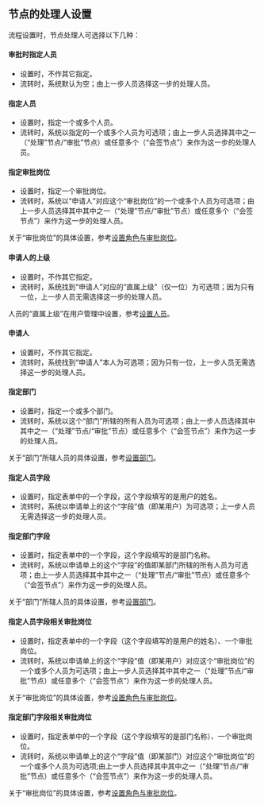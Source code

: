 ## 节点的处理人设置

流程设置时，节点处理人可选择以下几种：

#### 审批时指定人员
- 设置时，不作其它指定。
- 流转时，系统默认为空；由上一步人员选择这一步的处理人员。

#### 指定人员
- 设置时，指定一个或多个人员。
- 流转时，系统以指定的一个或多个人员为可选项；由上一步人员选择其中之一（“处理”节点/“审批”节点）或任意多个（“会签节点”）来作为这一步的处理人员。

#### 指定审批岗位
- 设置时，指定一个审批岗位。
- 流转时，系统以“申请人”对应这个“审批岗位”的一个或多个人员为可选项；由上一步人员选择其中其中之一（“处理”节点/“审批”节点）或任意多个（“会签节点”）来作为这一步的处理人员。
  
关于“审批岗位”的具体设置，参考[设置角色与审批岗位](admin_roles.md)。

#### 申请人的上级
- 设置时，不作其它指定。
- 流转时，系统找到“申请人”对应的“直属上级”（仅一位）为可选项；因为只有一位，上一步人员无需选择这一步的处理人员。

人员的“直属上级”在用户管理中设置，参考[设置人员](admin_space_users.md)。

#### 申请人
- 设置时，不作其它指定。
- 流转时，系统找到“申请人”本人为可选项；因为只有一位，上一步人员无需选择这一步的处理人员。

#### 指定部门
- 设置时，指定一个或多个部门。
- 流转时，系统以这个“部门”所辖的所有人员为可选项；由上一步人员选择其中其中之一（“处理”节点/“审批”节点）或任意多个（“会签节点”）来作为这一步的处理人员。

关于“部门”所辖人员的具体设置，参考[设置部门](admin_organizations.md)。

#### 指定人员字段
- 设置时，指定表单中的一个字段，这个字段填写的是用户的姓名。
- 流转时，系统以申请单上的这个“字段”值（即某用户）为可选项；上一步人员无需选择这一步的处理人员。

#### 指定部门字段
- 设置时，指定表单中的一个字段，这个字段填写的是部门名称。
- 流转时，系统以申请单上的这个“字段”的值即某部门所辖的所有人员为可选项；由上一步人员选择其中其中之一（“处理”节点/“审批”节点）或任意多个（“会签节点”）来作为这一步的处理人员。

关于“部门”所辖人员的具体设置，参考[设置部门](admin_organizations.md)。

#### 指定人员字段相关审批岗位
- 设置时，指定表单中的一个字段（这个字段填写的是用户的姓名）、一个审批岗位。
- 流转时，系统以申请单上的这个“字段”值（即某用户）对应这个“审批岗位”的一个或多个人员为可选项；由上一步人员选择其中其中之一（“处理”节点/“审批”节点）或任意多个（“会签节点”）来作为这一步的处理人员。

关于“审批岗位”的具体设置，参考[设置角色与审批岗位](admin_roles.md)。

#### 指定部门字段相关审批岗位
- 设置时，指定表单中的一个字段（这个字段填写的是部门名称）、一个审批岗位。
- 流转时，系统以申请单上的这个“字段”值（即某部门）对应这个“审批岗位”的一个或多个人员为可选项;由上一步人员选择其中其中之一（“处理”节点/“审批”节点）或任意多个（“会签节点”）来作为这一步的处理人员。

关于“审批岗位”的具体设置，参考[设置角色与审批岗位](admin_roles.md)。


